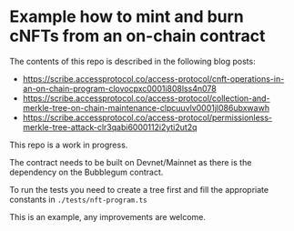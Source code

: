 # Example how to mint and burn cNFTs from an on-chain contract

The contents of this repo is described in the following blog posts:

- https://scribe.accessprotocol.co/access-protocol/cnft-operations-in-an-on-chain-program-clovocpxc0001i808lss4n078
- https://scribe.accessprotocol.co/access-protocol/collection-and-merkle-tree-on-chain-maintenance-clpcuuvlv0001jl086ubxwawh
- https://scribe.accessprotocol.co/access-protocol/permissionless-merkle-tree-attack-clr3qabi6000112i2yti2ut2q

This repo is a work in progress.

The contract needs to be built on Devnet/Mainnet as there is the dependency on the Bubblegum contract.

To run the tests you need to create a tree first and fill the appropriate constants in `./tests/nft-program.ts`

This is an example, any improvements are welcome.
